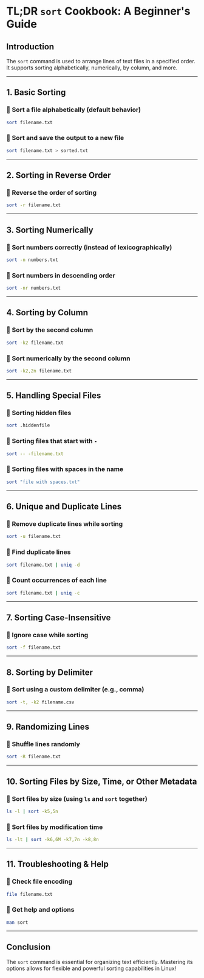 # TL;DR `sort` Cookbook: A Beginner's Guide

## Introduction
The `sort` command is used to arrange lines of text files in a specified order. It supports sorting alphabetically, numerically, by column, and more.

---

## 1. **Basic Sorting**
### 🔹 Sort a file alphabetically (default behavior)
```sh
sort filename.txt
```

### 🔹 Sort and save the output to a new file
```sh
sort filename.txt > sorted.txt
```

---

## 2. **Sorting in Reverse Order**
### 🔹 Reverse the order of sorting
```sh
sort -r filename.txt
```

---

## 3. **Sorting Numerically**
### 🔹 Sort numbers correctly (instead of lexicographically)
```sh
sort -n numbers.txt
```

### 🔹 Sort numbers in descending order
```sh
sort -nr numbers.txt
```

---

## 4. **Sorting by Column**
### 🔹 Sort by the second column
```sh
sort -k2 filename.txt
```

### 🔹 Sort numerically by the second column
```sh
sort -k2,2n filename.txt
```

---

## 5. **Handling Special Files**
### 🔹 Sorting hidden files
```sh
sort .hiddenfile
```

### 🔹 Sorting files that start with `-`
```sh
sort -- -filename.txt
```

### 🔹 Sorting files with spaces in the name
```sh
sort "file with spaces.txt"
```

---

## 6. **Unique and Duplicate Lines**
### 🔹 Remove duplicate lines while sorting
```sh
sort -u filename.txt
```

### 🔹 Find duplicate lines
```sh
sort filename.txt | uniq -d
```

### 🔹 Count occurrences of each line
```sh
sort filename.txt | uniq -c
```

---

## 7. **Sorting Case-Insensitive**
### 🔹 Ignore case while sorting
```sh
sort -f filename.txt
```

---

## 8. **Sorting by Delimiter**
### 🔹 Sort using a custom delimiter (e.g., comma)
```sh
sort -t, -k2 filename.csv
```

---

## 9. **Randomizing Lines**
### 🔹 Shuffle lines randomly
```sh
sort -R filename.txt
```

---

## 10. **Sorting Files by Size, Time, or Other Metadata**
### 🔹 Sort files by size (using `ls` and `sort` together)
```sh
ls -l | sort -k5,5n
```

### 🔹 Sort files by modification time
```sh
ls -lt | sort -k6,6M -k7,7n -k8,8n
```

---

## 11. **Troubleshooting & Help**
### 🔹 Check file encoding
```sh
file filename.txt
```

### 🔹 Get help and options
```sh
man sort
```

---

## Conclusion
The `sort` command is essential for organizing text efficiently. Mastering its options allows for flexible and powerful sorting capabilities in Linux!

